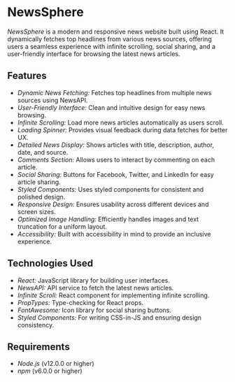# NewsSphere

*NewsSphere* is a modern and responsive news website built using React. It dynamically fetches top headlines from various news sources, offering users a seamless experience with infinite scrolling, social sharing, and a user-friendly interface for browsing the latest news articles.

## Features

- *Dynamic News Fetching:* Fetches top headlines from multiple news sources using NewsAPI.
- *User-Friendly Interface:* Clean and intuitive design for easy news browsing.
- *Infinite Scrolling:* Load more news articles automatically as users scroll.
- *Loading Spinner:* Provides visual feedback during data fetches for better UX.
- *Detailed News Display:* Shows articles with title, description, author, date, and source.
- *Comments Section:* Allows users to interact by commenting on each article.
- *Social Sharing:* Buttons for Facebook, Twitter, and LinkedIn for easy article sharing.
- *Styled Components:* Uses styled components for consistent and polished design.
- *Responsive Design:* Ensures usability across different devices and screen sizes.
- *Optimized Image Handling:* Efficiently handles images and text truncation for a uniform layout.
- *Accessibility:* Built with accessibility in mind to provide an inclusive experience.

## Technologies Used

- *React:* JavaScript library for building user interfaces.
- *NewsAPI:* API service to fetch the latest news articles.
- *Infinite Scroll:* React component for implementing infinite scrolling.
- *PropTypes:* Type-checking for React props.
- *FontAwesome:* Icon library for social sharing buttons.
- *Styled Components:* For writing CSS-in-JS and ensuring design consistency.

## Requirements

- *Node.js* (v12.0.0 or higher)
- *npm* (v6.0.0 or higher)
